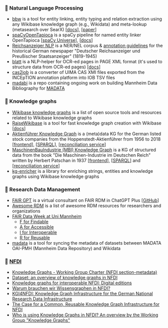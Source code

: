 <!--
**shigapov/shigapov** is a ✨ _special_ ✨ repository because its `README.md` (this file) appears on your GitHub profile.

Here are some ideas to get you started:

- 🔭 I’m currently working on ...
- 🌱 I’m currently learning ...
- 👯 I’m looking to collaborate on ...
- 🤔 I’m looking for help with ...
- 💬 Ask me about ...
- 📫 How to reach me: ...
- 😄 Pronouns: ...
- ⚡ Fun fact: ...
-->
### 🌱 Natural Language Processing

* [bbw](https://github.com/UB-Mannheim/bbw) is a tool for entity linking, entity typing and relation extraction using any Wikibase knowledge graph (e.g., Wikidata) and meta-lookup (metasearch over SearX) [[docs](https://ub-mannheim.github.io/bbw/)], [[paper](http://ceur-ws.org/Vol-2775/paper2.pdf)]
* [spaCyOpenTapioca](https://github.com/UB-Mannheim/spacyopentapioca) is a spaCy pipeline for named entity linker OpenTapioca [[spaCy Universe](https://spacy.io/universe/project/spacyopentapioca)], [[docs](https://ub-mannheim.github.io/spacyopentapioca/docs/index.html)]
* [Reichsanzeiger NLP](https://github.com/UB-Mannheim/reichsanzeiger-nlp) is a NER/NEL corpus & [annotation guidelines](https://ub-mannheim.github.io/reichsanzeiger-nlp) for the historical German newspaper "Deutscher Reichsanzeiger und Preußischer Staatsanzeiger" (1819-1945)
* [blatt](https://github.com/UB-Mannheim/blatt) is a NLP-helper for OCR-ed pages in PAGE XML format (it's used to structure data from OCR-ed pages) [[docs](https://ub-mannheim.github.io/blatt)]
* [cas2iob](https://github.com/UB-Mannheim/cas2iob) is a converter of UIMA CAS XMI files exported from the INCEpTION annotation platform into IOB TSV files
* [madabi](https://github.com/UB-Mannheim/madabi) is a repo containing ongoing work on building Mannheim Data Bibliography for [MADATA](https://madata.bib.uni-mannheim.de)

### 🌱 Knowledge graphs

* [Wikibase knowledge graphs](https://github.com/shigapov/wikibase-knowledge-graphs) is a list of open source tools and resources related to Wikibase knowledge graphs
* [RaiseWikibase](https://github.com/UB-Mannheim/RaiseWikibase) is a tool for fast knowledge graph creation with Wikibase [[docs](https://ub-mannheim.github.io/RaiseWikibase)]
* [Aktienführer Knowledge Graph](https://github.com/UB-Mannheim/Aktienfuehrer-KG) is a (meta)data KG for the German listed stock companies from the Hoppenstedt-Aktienführer from 1956 to 2018 [[frontend](https://akf.kgi.uni-mannheim.de)], [[SPARQL](https://query.akf.kgi.uni-mannheim.de)], [[reconciliation service](https://rec.akf.kgi.uni-mannheim.de)]
* [MaschinenBauIndustrie (MBI) Knowledge Graph](https://github.com/UB-Mannheim/Maschinen-Industrie) is a KG of structured data from the book "Die Maschinen-Industrie im Deutschen Reich" written by Herbert Patschan in 1937 [[frontend](https://mbi.kgi.uni-mannheim.de)], [[SPARQL](https://query.mbi.kgi.uni-mannheim.de)] and [[reconciliation service](https://rec.mbi.kgi.uni-mannheim.de)]
* [kg-enricher](https://github.com/UB-Mannheim/kg-enricher) is a library for enriching strings, entities and knowledge graphs using Wikibase knowledge graphs 

### 🌱 Research Data Management

* [FAIR GPT](https://chat.openai.com/g/g-BkMR28wlV-fair) is a virtual consultant on FAIR RDM in ChatGPT Plus [[GitHub](https://github.com/UB-Mannheim/FAIR-GPT)]
* [Awesome RDM](https://github.com/UB-Mannheim/awesome-RDM) is a list of awesome RDM resources for researchers and organizations
* [FAIR Data Week at Uni Mannheim](https://github.com/UB-Mannheim/FAIR-Data-Week)
   * [F for Findable](https://doi.org/10.5281/zenodo.7984881)
   * [A for Accessible](https://doi.org/10.5281/zenodo.7989605)
   * [I for Interoperable](https://doi.org/10.5281/zenodo.7993735)
   * [R for Reusable](https://doi.org/10.5281/zenodo.7997250)
* [madata](https://github.com/UB-Mannheim/madata) is a tool for syncing the metadata of datasets between MADATA OAI-PMH (Mannheim Data Repository) and Wikidata

### 🌱 [NFDI](https://www.nfdi.de)

* [Knowledge Graphs - Working Group Charter (NFDI section-metadata)](https://doi.org/10.5281/zenodo.7228954)
* [Dataset: an overview of knowledge graphs in NFDI](https://doi.org/10.5281/zenodo.8124285)
* [Knowledge graphs for interoperable NFDI: Digital editions](https://doi.org/10.5281/zenodo.7643213)
* [Warum brauchen wir Wissensgraphen in NFDI?](https://doi.org/10.5281/zenodo.7919338)
* [KGI4NFDI: Knowledge Graph Infrastructure for the German National Research Data Infrastructure](https://doi.org/10.5281/zenodo.8337432)
* [The Case for a Common, Reusable Knowledge Graph Infrastructure for NFDI](https://doi.org/10.52825/cordi.v1i.266)
* [Who is using Knowledge Graphs in NFDI? An overview by the Working Group "Knowledge Graphs"](https://doi.org/10.5281/zenodo.8332776)

